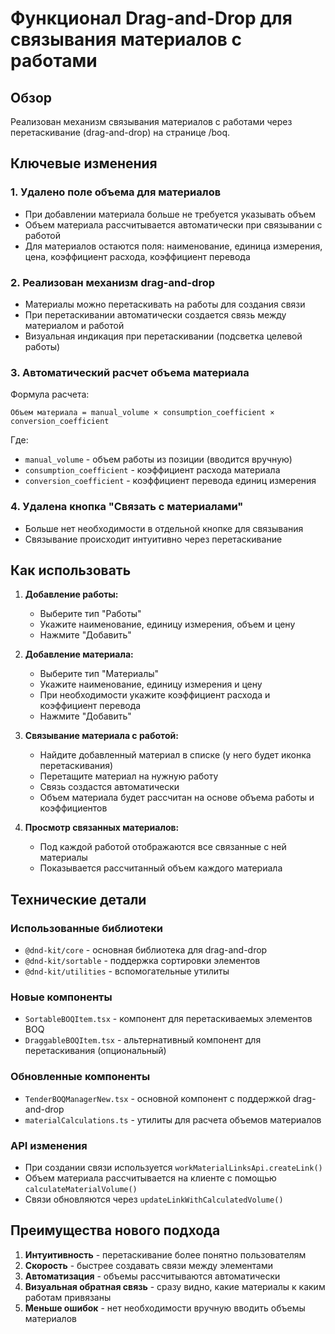 # Функционал Drag-and-Drop для связывания материалов с работами

## Обзор
Реализован механизм связывания материалов с работами через перетаскивание (drag-and-drop) на странице /boq.

## Ключевые изменения

### 1. Удалено поле объема для материалов
- При добавлении материала больше не требуется указывать объем
- Объем материала рассчитывается автоматически при связывании с работой
- Для материалов остаются поля: наименование, единица измерения, цена, коэффициент расхода, коэффициент перевода

### 2. Реализован механизм drag-and-drop
- Материалы можно перетаскивать на работы для создания связи
- При перетаскивании автоматически создается связь между материалом и работой
- Визуальная индикация при перетаскивании (подсветка целевой работы)

### 3. Автоматический расчет объема материала
Формула расчета:
```
Объем материала = manual_volume × consumption_coefficient × conversion_coefficient
```
Где:
- `manual_volume` - объем работы из позиции (вводится вручную)
- `consumption_coefficient` - коэффициент расхода материала
- `conversion_coefficient` - коэффициент перевода единиц измерения

### 4. Удалена кнопка "Связать с материалами"
- Больше нет необходимости в отдельной кнопке для связывания
- Связывание происходит интуитивно через перетаскивание

## Как использовать

1. **Добавление работы:**
   - Выберите тип "Работы"
   - Укажите наименование, единицу измерения, объем и цену
   - Нажмите "Добавить"

2. **Добавление материала:**
   - Выберите тип "Материалы"
   - Укажите наименование, единицу измерения и цену
   - При необходимости укажите коэффициент расхода и коэффициент перевода
   - Нажмите "Добавить"

3. **Связывание материала с работой:**
   - Найдите добавленный материал в списке (у него будет иконка перетаскивания)
   - Перетащите материал на нужную работу
   - Связь создастся автоматически
   - Объем материала будет рассчитан на основе объема работы и коэффициентов

4. **Просмотр связанных материалов:**
   - Под каждой работой отображаются все связанные с ней материалы
   - Показывается рассчитанный объем каждого материала

## Технические детали

### Использованные библиотеки
- `@dnd-kit/core` - основная библиотека для drag-and-drop
- `@dnd-kit/sortable` - поддержка сортировки элементов
- `@dnd-kit/utilities` - вспомогательные утилиты

### Новые компоненты
- `SortableBOQItem.tsx` - компонент для перетаскиваемых элементов BOQ
- `DraggableBOQItem.tsx` - альтернативный компонент для перетаскивания (опциональный)

### Обновленные компоненты
- `TenderBOQManagerNew.tsx` - основной компонент с поддержкой drag-and-drop
- `materialCalculations.ts` - утилиты для расчета объемов материалов

### API изменения
- При создании связи используется `workMaterialLinksApi.createLink()`
- Объем материала рассчитывается на клиенте с помощью `calculateMaterialVolume()`
- Связи обновляются через `updateLinkWithCalculatedVolume()`

## Преимущества нового подхода

1. **Интуитивность** - перетаскивание более понятно пользователям
2. **Скорость** - быстрее создавать связи между элементами
3. **Автоматизация** - объемы рассчитываются автоматически
4. **Визуальная обратная связь** - сразу видно, какие материалы к каким работам привязаны
5. **Меньше ошибок** - нет необходимости вручную вводить объемы материалов